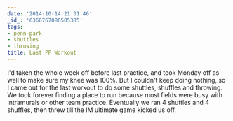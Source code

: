 ```yaml
---
date: '2014-10-14 21:31:46'
_id_: '6368767086505385'
tags:
- penn-park
- shuttles
- throwing
title: Last PP Workout
---
```


I'd taken the whole week off before last practice, and took Monday off as well to make sure my knee was 100%. But I couldn't keep doing nothing, so I came
out for the last workout to do some shuttles, shuffles and throwing. We took forever finding a place to run because most fields were busy with intramurals
or other team practice. Eventually we ran 4 shuttles and 4 shuffles, then threw till the IM ultimate game kicked us off.
